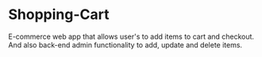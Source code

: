 # Shopping-Cart
E-commerce web app that allows user's to add items to cart and checkout. And also back-end admin functionality to add, update and delete items.
